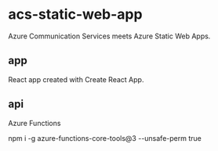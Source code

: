# acs-static-web-app

Azure Communication Services meets Azure Static Web Apps.

## app

React app created with Create React App.

## api

Azure Functions

npm i -g azure-functions-core-tools@3 --unsafe-perm true
